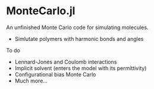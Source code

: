 # MonteCarlo.jl
An unfinished Monte Carlo code for simulating molecules.

- Simlutate polymers with harmonic bonds and angles

To do
- Lennard-Jones and Coulomb interactions
- Implicit solvent (enters the model with its permittivity)
- Configurational bias Monte Carlo
- Much more...
